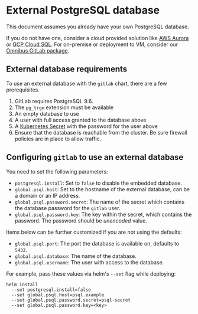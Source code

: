 # External PostgreSQL database

This document assumes you already have your own PostgreSQL database.

If you do not have one, consider a cloud provided solution like [AWS Aurora](https://aws.amazon.com/rds/aurora/) or [GCP Cloud SQL](https://cloud.google.com/sql/). For on-premise or deployment to VM, consider our [Omnibus GitLab package](./external-omnibus-psql.md).

## External database requirements

To use an external database with the `gitlab` chart, there are a few prerequisites.

1. GitLab requires PostgreSQL 9.6.
1. The `pg_trgm` extension must be available
1. An empty database to use
1. A user with full access granted to the database above
1. A [Kubernetes Secret](https://kubernetes.io/docs/concepts/configuration/secret/) with the password for the user above
1. Ensure that the database is reachable from the cluster. Be sure firewall policies are in place to allow traffic.

## Configuring `gitlab` to use an external database

You need to set the following parameters:
* `postgresql.install`: Set to `false` to disable the embedded database.
* `global.psql.host`: Set to the hostname of the external database, can be a domain or an IP address.
* `global.psql.password.secret`: The name of the secret which contains the database password for the `gitlab` user.
* `global.psql.password.key`: The key within the secret, which contains the password. The password should be *unencoded* value.

Items below can be further customized if you are not using the defaults:
* `global.psql.port`: The port the database is available on, defaults to `5432`.
* `global.psql.database`: The name of the database.
* `global.psql.username`: The user with access to the database.

For example, pass these values via helm's `--set` flag while deploying:

```
helm install
  --set postgresql.install=false
  --set global.psql.host=psql.example
  --set global.psql.password.secret=psql-secret
  --set global.psql.password.key=<key>
```
